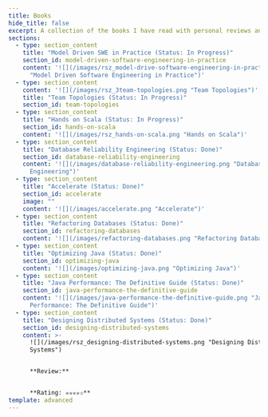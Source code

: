 ```yaml
---
title: Books
hide_title: false
excerpt: A collection of the books I have read with personal reviews and notes.
sections:
  - type: section_content
    title: "Model Driven SWE in Practice (Status: In Progress)"
    section_id: model-driven-software-engineering-in-practice
    content: '![](/images/rsz_model-drive-software-engineering-in-practice.png
      "Model Driven Software Engineering in Practice")'
  - type: section_content
    content: '![](/images/rsz_3team-topologies.png "Team Topologies")'
    title: "Team Topologies (Status: In Progress)"
    section_id: team-topologies
  - type: section_content
    title: "Hands on Scala (Status: In Progress)"
    section_id: hands-on-scala
    content: '![](/images/rsz_hands-on-scala.png "Hands on Scala")'
  - type: section_content
    title: "Database Reliability Engineering (Status: Done)"
    section_id: database-reliability-engineering
    content: '![](/images/database-reliability-engineering.png "Database Reliability
      Engineering")'
  - type: section_content
    title: "Accelerate (Status: Done)"
    section_id: accelerate
    image: ""
    content: '![](/images/accelerate.png "Accelerate")'
  - type: section_content
    title: "Refactoring Databases (Status: Done)"
    section_id: refactoring-databases
    content: '![](/images/refactoring-databases.png "Refactoring Databases")'
  - type: section_content
    title: "Optimizing Java (Status: Done)"
    section_id: optimizing-java
    content: '![](/images/optimizing-java.png "Optimizing Java")'
  - type: section_content
    title: "Java Performance: The Definitive Guide (Status: Done)"
    section_id: java-performance-the-definitive-guide
    content: '![](/images/java-performance-the-definitive-guide.png "Java
      Performance: The Definitive Guide")'
  - type: section_content
    title: "Designing Distributed Systems (Status: Done)"
    section_id: designing-distributed-systems
    content: >-
      ![](/images/rsz_designing-distributed-systems.png "Designing Distributed
      Systems")


      **Review:**


      **Rating: ✮✮✮✮✩**
template: advanced
---
```

